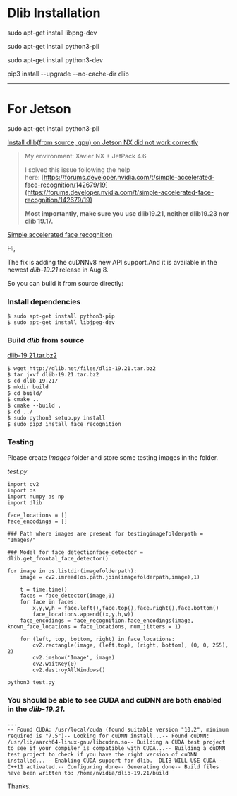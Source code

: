 # Dlib Installation

sudo apt-get install libpng-dev

sudo apt-get install python3-pil

sudo apt-get install python3-dev

pip3 install --upgrade --no-cache-dir dlib

---

# For Jetson

sudo apt-get install  python3-pil

[Install dlib(from source, gpu) on Jetson NX did not work correctly](https://stackoverflow.com/questions/69837794/install-dlibfrom-source-gpu-on-jetson-nx-did-not-work-correctly)

> My environment: Xavier NX + JetPack 4.6
> 
> 
> I solved this issue following the help here: [https://forums.developer.nvidia.com/t/simple-accelerated-face-recognition/142679/19](https://forums.developer.nvidia.com/t/simple-accelerated-face-recognition/142679/19)
> 
> **Most importantly, make sure you use dlib19.21, neither dlib19.23 nor dlib 19.17.**
> 

[Simple accelerated face recognition](https://forums.developer.nvidia.com/t/simple-accelerated-face-recognition/142679/19)

Hi,

The fix is adding the cuDNNv8 new API support.And it is available in the newest *dlib-19.21* release in Aug 8.

So you can build it from source directly:

### Install dependencies

```
$ sudo apt-get install python3-pip
$ sudo apt-get install libjpeg-dev

```

### Build *dlib* from source

[dlib-19.21.tar.bz2](Dlib%20Installation%209d1214a0cba5484e8cb9c2037995142d/dlib-19.21.tar.bz2)

```
$ wget http://dlib.net/files/dlib-19.21.tar.bz2
$ tar jxvf dlib-19.21.tar.bz2
$ cd dlib-19.21/
$ mkdir build
$ cd build/
$ cmake ..
$ cmake --build .
$ cd ../
$ sudo python3 setup.py install
$ sudo pip3 install face_recognition

```

### Testing

Please create *Images* folder and store some testing images in the folder.

*test.py*

```
import cv2
import os
import numpy as np
import dlib

face_locations = []
face_encodings = []

### Path where images are present for testingimagefolderpath = "Images/"

### Model for face detectionface_detector = dlib.get_frontal_face_detector()

for image in os.listdir(imagefolderpath):
    image = cv2.imread(os.path.join(imagefolderpath,image),1)

    t = time.time()
    faces = face_detector(image,0)
    for face in faces:
        x,y,w,h = face.left(),face.top(),face.right(),face.bottom()
        face_locations.append((x,y,h,w))
    face_encodings = face_recognition.face_encodings(image, known_face_locations = face_locations, num_jitters = 1)

    for (left, top, bottom, right) in face_locations:
        cv2.rectangle(image, (left,top), (right, bottom), (0, 0, 255), 2)
        cv2.imshow('Image', image)
        cv2.waitKey(0)
        cv2.destroyAllWindows()

```

```
python3 test.py

```

### You should be able to see CUDA and cuDNN are both enabled in the *dlib-19.21*.

```
...
-- Found CUDA: /usr/local/cuda (found suitable version "10.2", minimum required is "7.5")-- Looking for cuDNN install...-- Found cuDNN: /usr/lib/aarch64-linux-gnu/libcudnn.so-- Building a CUDA test project to see if your compiler is compatible with CUDA...-- Building a cuDNN test project to check if you have the right version of cuDNN installed...-- Enabling CUDA support for dlib.  DLIB WILL USE CUDA-- C++11 activated.-- Configuring done-- Generating done-- Build files have been written to: /home/nvidia/dlib-19.21/build
```

Thanks.